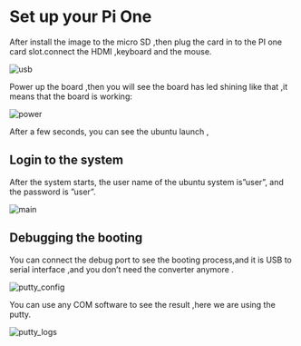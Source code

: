# Set up your Pi One
After install the image to the micro SD ,then plug the card in to the PI one card slot.connect the HDMI ,keyboard and the mouse.

![usb](/img/pi-one/getting-started/peripherals/usb_connect.png)


Power up the board ,then you will see the board has led shining like that ,it means that the board is working:

![power](/img/pi-one/getting-started/peripherals/power_connect.png)


After a few seconds, you can see the ubuntu launch ,


## Login to the system
After the system starts, the user name of the ubuntu system is”user”, and the password is ”user”.

![main](/img/pi-one/getting-started/peripherals/main.png)

## Debugging the booting 
You can connect the debug port to see the booting process,and it is USB to serial interface ,and you don’t need the converter anymore .

![putty_config](/img/pi-one/getting-started/peripherals/putty_config.png)

You can use any COM software to see the result ,here we are using the putty.

![putty_logs](/img/pi-one/getting-started/peripherals/putty_logs.png)

